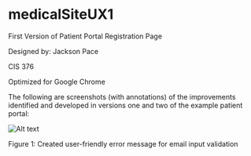 # medicalSiteUX1

First Version of Patient Portal Registration Page

Designed by: Jackson Pace

CIS 376

Optimized for Google Chrome

The following are screenshots (with annotations) of the improvements identified and developed in versions one and two of the example patient portal: 

![Alt text](https://i.imgur.com/U2ZHiqJ.png "Email Error Checking")

Figure 1: Created user-friendly error message for email input validation

 
